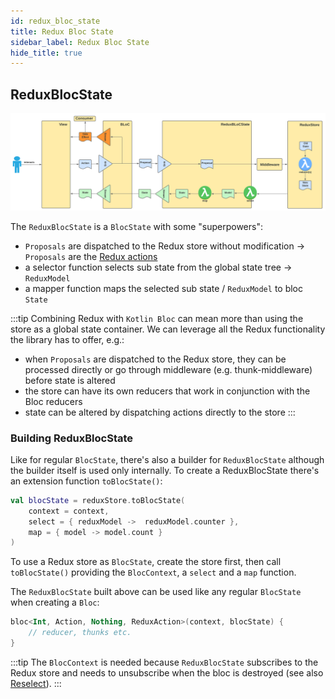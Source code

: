 ```yaml
---
id: redux_bloc_state
title: Redux Bloc State
sidebar_label: Redux Bloc State
hide_title: true
---
```


## ReduxBlocState

![Bloc Redux](../../../static/img/Bloc%20Architecture%20-%20ReduxBlocState.svg)

The `ReduxBlocState` is a `BlocState` with some "superpowers":
- `Proposals` are dispatched to the Redux store without modification -> `Proposals` are the [Redux actions](https://redux.js.org/tutorials/fundamentals/part-3-state-actions-reducers)
- a selector function selects sub state from the global state tree -> `ReduxModel`
- a mapper function maps the selected sub state / `ReduxModel` to bloc `State` 

:::tip
Combining Redux with `Kotlin Bloc` can mean more than using the store as a global state container. We can leverage all the Redux functionality the library has to offer, e.g.:
- when `Proposals` are dispatched to the Redux store, they can be processed directly or go through middleware (e.g. thunk-middleware) before state is altered
- the store can have its own reducers that work in conjunction with the Bloc reducers
- state can be altered by dispatching actions directly to the store
:::

### Building ReduxBlocState 

Like for regular `BlocState`, there's also a builder for `ReduxBlocState` although the builder itself is used only internally. To create a ReduxBlocState there's an extension function `toBlocState()`:


```kotlin
val blocState = reduxStore.toBlocState(
    context = context,
    select = { reduxModel ->  reduxModel.counter },
    map = { model -> model.count }
)
```

To use a Redux store as `BlocState`, create the store first, then call `toBlocState()` providing the `BlocContext`, a `select` and a `map` function.  

The `ReduxBlocState` built above can be used like any regular `BlocState` when creating a `Bloc`:

```kotlin
bloc<Int, Action, Nothing, ReduxAction>(context, blocState) {
    // reducer, thunks etc.
}
```

:::tip
The `BlocContext` is needed because `ReduxBlocState` subscribes to the Redux store and needs to unsubscribe when the bloc is destroyed (see also [Reselect](./redux_setup#reselect)).
:::